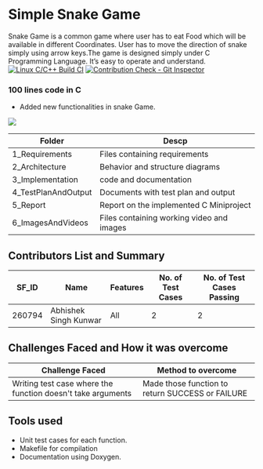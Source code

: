 # Simple Snake Game
Snake Game is a common game where user has to eat Food which will be available in different Coordinates. User has to move the direction of snake simply using arrow keys.The game is designed simply under C Programming Language. It’s easy to operate and understand.<br/>
[![Linux C/C++ Build CI](https://github.com/AbhishekKunwar17/LTTS_MiniProject/actions/workflows/build.yml/badge.svg)](https://github.com/AbhishekKunwar17/LTTS_MiniProject/actions/workflows/build.yml)
[![Contribution Check - Git Inspector](https://github.com/AbhishekKunwar17/LTTS_MiniProject/actions/workflows/cpp_check.yml/badge.svg)](https://github.com/AbhishekKunwar17/LTTS_MiniProject/actions/workflows/cpp_check.yml)




### 100 lines code in C

* Added new functionalities in snake Game.

![](https://user-images.githubusercontent.com/81437205/114985496-805ddd80-9eb0-11eb-9e46-3dd00a5cbaac.png)


Folder |	Descp
------------ | -------------
1_Requirements |	Files containing requirements
2_Architecture |	Behavior and structure diagrams
3_Implementation | code and documentation
4_TestPlanAndOutput |	Documents with test plan and output
5_Report |	Report on the implemented C Miniproject
6_ImagesAndVideos |	Files containing working video and images


## Contributors List and Summary

SF_ID |	Name |	Features |	No. of Test Cases |	No. of Test Cases Passing
----- | -------| ------|-----------|--------
260794 |	Abhishek Singh Kunwar |	All |	2 |	2

## Challenges Faced and How it was overcome
Challenge Faced |	Method to overcome
------------ | -------------
Writing test case where the function doesn't take arguments |	Made those function to return SUCCESS or FAILURE

## Tools used
* Unit test cases for each function.
* Makefile for compilation
* Documentation using Doxygen.
